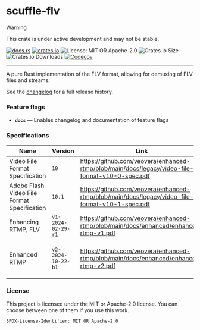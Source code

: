 <!-- dprint-ignore-file -->
<!-- sync-readme title [[ -->
# scuffle-flv
<!-- sync-readme ]] -->

> [!WARNING]  
> This crate is under active development and may not be stable.

<!-- sync-readme badge [[ -->
[![docs.rs](https://img.shields.io/docsrs/scuffle-flv/0.2.2.svg?logo=docs.rs&label=docs.rs&style=flat-square)](https://docs.rs/scuffle-flv/0.2.2)
[![crates.io](https://img.shields.io/badge/crates.io-v0.2.2-orange?style=flat-square&logo=rust&logoColor=white)](https://crates.io/crates/scuffle-flv/0.2.2)
![License: MIT OR Apache-2.0](https://img.shields.io/badge/license-MIT%20OR%20Apache--2.0-purple.svg?style=flat-square)
![Crates.io Size](https://img.shields.io/crates/size/scuffle-flv/0.2.2.svg?style=flat-square)
![Crates.io Downloads](https://img.shields.io/crates/dv/scuffle-flv/0.2.2.svg?&label=downloads&style=flat-square)
[![Codecov](https://img.shields.io/codecov/c/github/scufflecloud/scuffle.svg?label=codecov&logo=codecov&style=flat-square)](https://app.codecov.io/gh/scufflecloud/scuffle)
<!-- sync-readme ]] -->

---

<!-- sync-readme rustdoc [[ -->
A pure Rust implementation of the FLV format, allowing for demuxing of FLV
files and streams.

See the [changelog](./CHANGELOG.md) for a full release history.

### Feature flags

* **`docs`** —  Enables changelog and documentation of feature flags

### Specifications

|Name|Version|Link|Comments|
|----|-------|----|--------|
|Video File Format Specification|`10`|<https://github.com/veovera/enhanced-rtmp/blob/main/docs/legacy/video-file-format-v10-0-spec.pdf>||
|Adobe Flash Video File Format Specification|`10.1`|<https://github.com/veovera/enhanced-rtmp/blob/main/docs/legacy/video-file-format-v10-1-spec.pdf>|Refered to as ‘Legacy FLV spec’ in this documentation|
|Enhancing RTMP, FLV|`v1-2024-02-29-r1`|<https://github.com/veovera/enhanced-rtmp/blob/main/docs/enhanced/enhanced-rtmp-v1.pdf>||
|Enhanced RTMP|`v2-2024-10-22-b1`|<https://github.com/veovera/enhanced-rtmp/blob/main/docs/enhanced/enhanced-rtmp-v2.pdf>|Refered to as ‘Enhanced RTMP spec’ in this documentation|

### License

This project is licensed under the MIT or Apache-2.0 license.
You can choose between one of them if you use this work.

`SPDX-License-Identifier: MIT OR Apache-2.0`
<!-- sync-readme ]] -->
